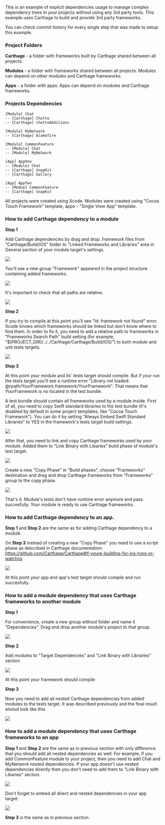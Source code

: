 This is an example of explicit dependencies usage to manage complex dependency trees in your projects without using any 3rd party tools. This example uses Carthage to build and provide 3rd party frameworks.

You can check commit history for every single step that was made to setup this example.

### Project Folders

**Carthage** - a folder with frameworks built by Carthage shared between all projects.

**Modules** - a folder with frameworks shared between all projects. Modules can depend on other modules and Carthage frameworks.

**Apps** - a folder with apps. Apps can depend on modules and Carthage frameworks.

### Projects Dependencies

```
[Module] Chat
-- [Carthage] Chatto
-- [Carthage] ChattoAdditions

[Module] MyNetwork
-- [Carthage] Alamofire

[Module] CommonFeature
-- [Module] Chat
-- [Module] MyNetwork

[App] AppOne
-- [Module] Chat
-- [Carthage] SnapKit
-- [Carthage] Gallery

[App] AppTwo
-- [Modue] CommonFeature
-- [Carthage] SnapKit
```

All projects were created using Xcode. Modules were created using "Cocoa Touch Framework" template, apps - "Single View App" template.

### How to add Carthage dependency to a module

**Step 1**

Add Carthage dependencies by drag and drop .framework files from "Carthage/Build/iOS" folder to "Linked Frameworks and Libraries" area in General section of your module target's settings. 

![](pics/add_carthage_to_module_step_1_1.png)

You'll see a new group "Framework" appeared in the project structure containing added frameworks. 

![](pics/add_carthage_to_module_step_1_2.png)

It's important to check that all paths are relative.

![](pics/add_carthage_to_module_step_1_3.png)

**Step 2**

If you try to compile at this point you'll see "ld: framework not found" error. Xcode knows which frameworks should be linked but don't know where to find them. In order to fix it, you need to add a relative path to frameworks in "Frameworks Search Path" build setting (for example, "$(PROJECT_DIR)/../../Carthage/Carthage/Build/iOS/") to both module and unit tests targets.

![](pics/add_carthage_to_module_step_2_1.png)

**Step 3**

At this point your module and its' tests target should compile. But if your run the tests target you'll see a runtime error "Library not loaded: @rpath/YourFramework.framework/YourFramework". That means that YourFramework is no located in the test bundle.

A test bundle should contain all frameworks used by a module inside. First of all, you need to copy Swift standard libraries to the test bundle (it's disabled by default in some project templates, like "Cocoa Touch Framework"). You can do it by setting "Always Embed Swift Standard Libraries" to YES in the framework's tests target build settings. 

![](pics/add_carthage_to_module_step_3_1.png)

After that, you need to link and copy Carthage frameworks used by your module. Added them to "Link Binary with Libaries" build phase of module's test target. 

![](pics/add_carthage_to_module_step_3_2.png)

Create a new "Copy Phase" in "Build phases", choose "Frameworks" destination and drag and drop Carthage frameworks from "Frameworks" group to the copy phase.

![](pics/add_carthage_to_module_step_3_3.png)

That's it. Module's tests don't have runtime error anymore and pass succesfully. Your module is ready to use Carthage frameworks.

### How to add Carthage dependency to an app.

**Step 1** and **Step 2** are the same as for adding Carthage dependency to a module.

On **Step 3** instead of creating a new "Copy Phase" you need to use a script phase as described in Carthage documentation: https://github.com/Carthage/Carthage#if-youre-building-for-ios-tvos-or-watchos

![](pics/add_carthage_to_app_step_3.png)

At this point your app and app's test target should compile and run succesfully.

### How to add a module dependency that uses Carthage frameworks to another module

**Step 1**

For convenience, create a new group without folder and name it "Dependencies". Drag and drop another module's project to that group.

![](pics/add_module_to_another_module_step_1.png)

**Step 2**

Add modules to "Target Dependencies" and "Link Binary with Libraries" section

![](pics/add_module_to_another_module_step_2.png)

At this point your framework should compile

**Step 3**

Now you need to add all nested Carthage dependencies from added modules to the tests target. It was described previously and the final result sholud look like this

![](pics/add_module_to_another_module_step_3.png)

### How to add a module dependency that uses Carthage frameworks to an app

**Step 1** and **Step 2** are the same as in previous section with only difference that you should add all nested dependencies as well. For example, if you add CommonFeature module to your project, then you need to add Chat and MyNetwork nested dependencies. If your app doesn't use nested dependencies directly then you don't need to add them to  "Link Binary with Libaries" section.

![](pics/add_module_to_app_step_1_1.png)

Don't forget to embed all direct and nested dependencies in your app target:

![](pics/add_module_to_app_step_1_2.png)

**Step 3** is the same as in previous section.

